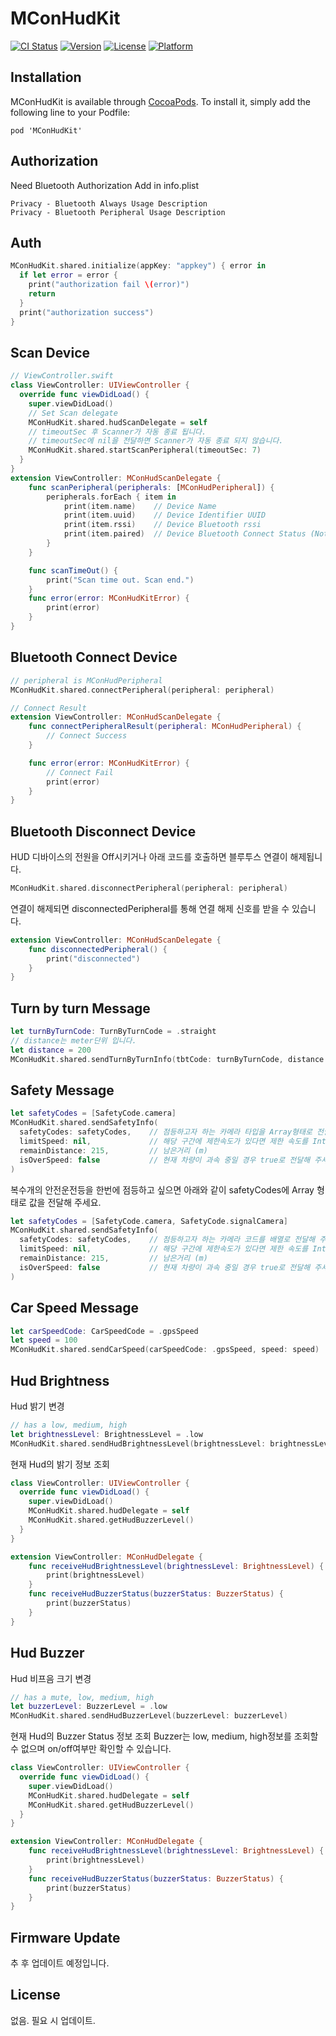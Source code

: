 # MConHudKit

[![CI Status](https://img.shields.io/travis/developers@telecons.co.kr/MConHudKit.svg?style=flat)](https://travis-ci.org/developers@telecons.co.kr/MConHudKit)
[![Version](https://img.shields.io/cocoapods/v/MConHudKit.svg?style=flat)](https://cocoapods.org/pods/MConHudKit)
[![License](https://img.shields.io/cocoapods/l/MConHudKit.svg?style=flat)](https://cocoapods.org/pods/MConHudKit)
[![Platform](https://img.shields.io/cocoapods/p/MConHudKit.svg?style=flat)](https://cocoapods.org/pods/MConHudKit)

## Installation

MConHudKit is available through [CocoaPods](https://cocoapods.org). To install
it, simply add the following line to your Podfile:

```
pod 'MConHudKit'
```

## Authorization

Need Bluetooth Authorization
Add in info.plist
```
Privacy - Bluetooth Always Usage Description
Privacy - Bluetooth Peripheral Usage Description
```

## Auth

```swift
MConHudKit.shared.initialize(appKey: "appkey") { error in
  if let error = error {
    print("authorization fail \(error)")
    return
  }
  print("authorization success")
}
```

## Scan Device
```swift
// ViewController.swift
class ViewController: UIViewController {
  override func viewDidLoad() {
    super.viewDidLoad()
    // Set Scan delegate
    MConHudKit.shared.hudScanDelegate = self
    // timeoutSec 후 Scanner가 자동 종료 됩니다.
    // timeoutSec에 nil을 전달하면 Scanner가 자동 종료 되지 않습니다.
    MConHudKit.shared.startScanPeripheral(timeoutSec: 7)
  }
}
extension ViewController: MConHudScanDelegate {
    func scanPeripheral(peripherals: [MConHudPeripheral]) {
        peripherals.forEach { item in
            print(item.name)    // Device Name
            print(item.uuid)    // Device Identifier UUID
            print(item.rssi)    // Device Bluetooth rssi
            print(item.paired)  // Device Bluetooth Connect Status (Not BLE Connection)
        }
    }

    func scanTimeOut() {
        print("Scan time out. Scan end.")
    }
    func error(error: MConHudKitError) {
        print(error)
    }
}
```

## Bluetooth Connect Device
```swift
// peripheral is MConHudPeripheral
MConHudKit.shared.connectPeripheral(peripheral: peripheral)
```

```swift
// Connect Result
extension ViewController: MConHudScanDelegate {
    func connectPeripheralResult(peripheral: MConHudPeripheral) {
        // Connect Success
    }

    func error(error: MConHudKitError) {
        // Connect Fail
        print(error)
    }
}
```

## Bluetooth Disconnect Device
HUD 디바이스의 전원을 Off시키거나 아래 코드를 호출하면 블루투스 연결이 해제됩니다.
```swift
MConHudKit.shared.disconnectPeripheral(peripheral: peripheral)
```

연결이 해제되면 disconnectedPeripheral를 통해 연결 해제 신호를 받을 수 있습니다.
```swift
extension ViewController: MConHudScanDelegate {
    func disconnectedPeripheral() {
        print("disconnected")
    }
}
```

## Turn by turn Message
```swift
let turnByTurnCode: TurnByTurnCode = .straight
// distance는 meter단위 입니다.
let distance = 200
MConHudKit.shared.sendTurnByTurnInfo(tbtCode: turnByTurnCode, distance: distance)
```

## Safety Message
```swift
let safetyCodes = [SafetyCode.camera]
MConHudKit.shared.sendSafetyInfo(
  safetyCodes: safetyCodes,    // 점등하고자 하는 카메라 타입을 Array형태로 전달해 주세요.
  limitSpeed: nil,             // 해당 구간에 제한속도가 있다면 제한 속도를 Int로 전달해 주세요. nil일 경우 제한속도등을 Off 합니다.
  remainDistance: 215,         // 남은거리 (m)
  isOverSpeed: false           // 현재 차량이 과속 중일 경우 true로 전달해 주세요. Hud의 true일 경우 과속 경고 Buzzer가 재생 됩니다.
)
```

복수개의 안전운전등을 한번에 점등하고 싶으면 아래와 같이 safetyCodes에 Array 형태로 값을 전달해 주세요.
```swift
let safetyCodes = [SafetyCode.camera, SafetyCode.signalCamera]
MConHudKit.shared.sendSafetyInfo(
  safetyCodes: safetyCodes,    // 점등하고자 하는 카메라 코드를 배열로 전달해 주세요.
  limitSpeed: nil,             // 해당 구간에 제한속도가 있다면 제한 속도를 Int로 전달해 주세요. nil일 경우 제한속도등을 Off 합니다.
  remainDistance: 215,         // 남은거리 (m)
  isOverSpeed: false           // 현재 차량이 과속 중일 경우 true로 전달해 주세요. Hud의 true일 경우 과속 경고 Buzzer가 재생 됩니다.
)
```

## Car Speed Message
```swift
let carSpeedCode: CarSpeedCode = .gpsSpeed
let speed = 100
MConHudKit.shared.sendCarSpeed(carSpeedCode: .gpsSpeed, speed: speed)
```

## Hud Brightness
Hud 밝기 변경
```swift
// has a low, medium, high
let brightnessLevel: BrightnessLevel = .low
MConHudKit.shared.sendHudBrightnessLevel(brightnessLevel: brightnessLevel)
```
현재 Hud의 밝기 정보 조회
```swift
class ViewController: UIViewController {
  override func viewDidLoad() {
    super.viewDidLoad()
    MConHudKit.shared.hudDelegate = self
    MConHudKit.shared.getHudBuzzerLevel()
  }
}

extension ViewController: MConHudDelegate {
    func receiveHudBrightnessLevel(brightnessLevel: BrightnessLevel) {
        print(brightnessLevel)
    }
    func receiveHudBuzzerStatus(buzzerStatus: BuzzerStatus) {
        print(buzzerStatus)
    }
}
```

## Hud Buzzer
Hud 비프음 크기 변경
```swift
// has a mute, low, medium, high
let buzzerLevel: BuzzerLevel = .low
MConHudKit.shared.sendHudBuzzerLevel(buzzerLevel: buzzerLevel)
```
현재 Hud의 Buzzer Status 정보 조회
Buzzer는 low, medium, high정보를 조회할 수 없으며 on/off여부만 확인할 수 있습니다.
```swift
class ViewController: UIViewController {
  override func viewDidLoad() {
    super.viewDidLoad()
    MConHudKit.shared.hudDelegate = self
    MConHudKit.shared.getHudBuzzerLevel()
  }
}

extension ViewController: MConHudDelegate {
    func receiveHudBrightnessLevel(brightnessLevel: BrightnessLevel) {
        print(brightnessLevel)
    }
    func receiveHudBuzzerStatus(buzzerStatus: BuzzerStatus) {
        print(buzzerStatus)
    }
}
```

## Firmware Update
추 후 업데이트 예정입니다.

## License
없음.
필요 시 업데이트.
